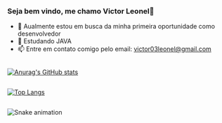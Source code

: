 ### Seja bem vindo, me chamo Victor Leonel👋


- 🔭 Aualmente estou em busca da minha primeira oportunidade como desenvolvedor
- 🌱 Estudando JAVA
- 📫 Entre em contato comigo pelo email: victor03leonel@gmail.com

##
[![Anurag's GitHub stats](https://github-readme-stats.vercel.app/api?username=v-leonel&show_icons=true&theme=radical)](https://github.com/v-leonel/github-readme-stats)
##

[![Top Langs](https://github-readme-stats.vercel.app/api/top-langs/?username=v-leonel&layout=compact&theme=radical&show_icons=true)](https://github.com/v-leonel/github-readme-stats)
##

![Snake animation]()
